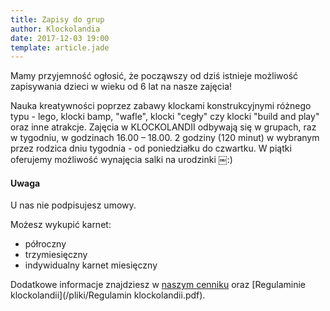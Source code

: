 ```yaml
---
title: Zapisy do grup
author: Klockolandia
date: 2017-12-03 19:00
template: article.jade
---
```


Mamy przyjemność ogłosić, że począwszy od dziś istnieje możliwość zapisywania dzieci w wieku od 6 lat na nasze zajęcia!

<span class="more"></span>

Nauka kreatywności poprzez zabawy klockami konstrukcyjnymi różnego typu - lego, klocki bamp, "wafle", klocki "cegły" czy klocki "build and play" oraz inne atrakcje.
Zajęcia w KLOCKOLANDII odbywają się w grupach, raz w tygodniu, w godzinach 16.00 – 18.00. 
2 godziny (120 minut) w wybranym przez rodzica dniu tygodnia - od poniedziałku do czwartku.
W piątki oferujemy możliwość wynajęcia salki na urodzinki ￼:)

#### Uwaga

U nas nie podpisujesz umowy.

Możesz wykupić karnet:
* półroczny
* trzymiesięczny 
* indywidualny karnet miesięczny

Dodatkowe informacje znajdziesz w [naszym cenniku](/articles/cennik) oraz [Regulaminie klockolandii](/pliki/Regulamin klockolandii.pdf).